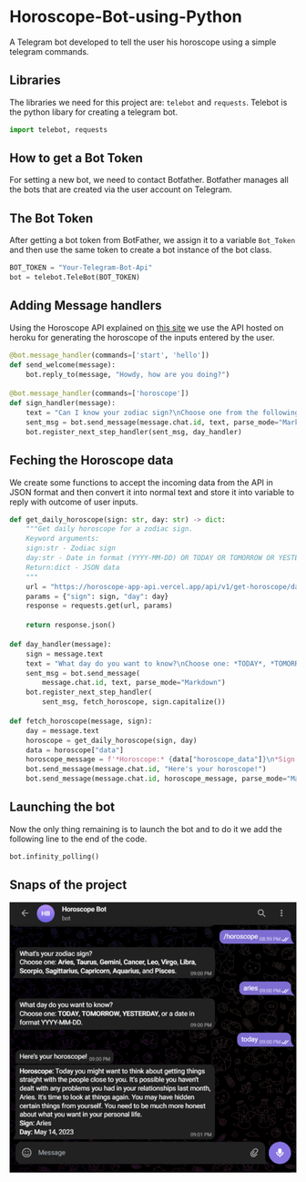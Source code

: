 # Horoscope-Bot-using-Python
A Telegram bot developed to tell the user his horoscope using a simple telegram commands.

## Libraries
The libraries we need for this project are: `telebot` and `requests`. Telebot is the python libary for creating a telegram bot.
```Python
import telebot, requests
```

## How to get a Bot Token
For setting a new bot, we need to contact Botfather. Botfather manages all the bots that are created via the user account on Telegram.

## The Bot Token 
After getting a bot token from BotFather, we assign it to a variable `Bot_Token` and then use the same token to create a bot instance of the bot class.
```Python
BOT_TOKEN = "Your-Telegram-Bot-Api"
bot = telebot.TeleBot(BOT_TOKEN)
```

## Adding Message handlers
Using the Horoscope API explained on [this site](https://blog.ashutoshkrris.in/how-to-create-a-horoscope-api-with-beautiful-soup-and-flask) we use the API hosted on heroku for generating the horoscope of the inputs entered by the user. 

```Python
@bot.message_handler(commands=['start', 'hello'])
def send_welcome(message):
    bot.reply_to(message, "Howdy, how are you doing?")

@bot.message_handler(commands=['horoscope'])
def sign_handler(message):
    text = "Can I know your zodiac sign?\nChoose one from the following: *Aries*, *Taurus*, *Gemini*, *Cancer,* *Leo*, *Virgo*, *Libra*, *Scorpio*, *Sagittarius*, *Capricorn*, *Aquarius*, and *Pisces*."
    sent_msg = bot.send_message(message.chat.id, text, parse_mode="Markdown")
    bot.register_next_step_handler(sent_msg, day_handler)
```

## Feching the Horoscope data
We create some functions to accept the incoming data from the API in JSON format and then convert it into normal text and store it into variable to reply with outcome of user inputs.

```Python
def get_daily_horoscope(sign: str, day: str) -> dict:
    """Get daily horoscope for a zodiac sign.
    Keyword arguments:
    sign:str - Zodiac sign
    day:str - Date in format (YYYY-MM-DD) OR TODAY OR TOMORROW OR YESTERDAY
    Return:dict - JSON data
    """
    url = "https://horoscope-app-api.vercel.app/api/v1/get-horoscope/daily"
    params = {"sign": sign, "day": day}
    response = requests.get(url, params)

    return response.json()

def day_handler(message):
    sign = message.text
    text = "What day do you want to know?\nChoose one: *TODAY*, *TOMORROW*, *YESTERDAY*, or a date in format YYYY-MM-DD."
    sent_msg = bot.send_message(
        message.chat.id, text, parse_mode="Markdown")
    bot.register_next_step_handler(
        sent_msg, fetch_horoscope, sign.capitalize())

def fetch_horoscope(message, sign):
    day = message.text
    horoscope = get_daily_horoscope(sign, day)
    data = horoscope["data"]
    horoscope_message = f'*Horoscope:* {data["horoscope_data"]}\n*Sign:* {sign}\n*Day:* {data["date"]}'
    bot.send_message(message.chat.id, "Here's your horoscope!")
    bot.send_message(message.chat.id, horoscope_message, parse_mode="Markdown")
```

## Launching the bot 
Now the only thing remaining is to launch the bot and to do it we add the following line to the end of the code.

```Python
bot.infinity_polling()
```

## Snaps of the project
<p align=center>
  <img src="Resources/example1.svg">
</p>